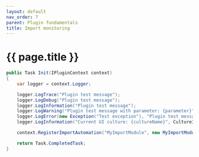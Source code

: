 ```yaml
---
layout: default
nav_order: 7
parent: Plugin fundamentals
title: Import monitoring
---
```


# {{ page.title }}

<!---
Ziele:
- aufzeigen, wie Monitoring der Ausführung des Plugins möglich ist

Inhalt:
- Logging
- Status
- Events
--->

```c#
public Task Init(IPluginContext context)
{
    var logger = context.Logger;

    logger.LogTrace("Plugin test message");
    logger.LogDebug("Plugin test message");
    logger.LogInformation("Plugin test message");
    logger.LogWarning("Plugin test message with parameter: {parameter}", 5);
    logger.LogError(new Exception("Test exception"), "Plugin test message");
    logger.LogInformation("Current UI culture: {cultureName}", CultureInfo.CurrentUICulture.Name);

    context.RegisterImportAutomation("MyImportModule", new MyImportModule());

    return Task.CompletedTask;
}
```